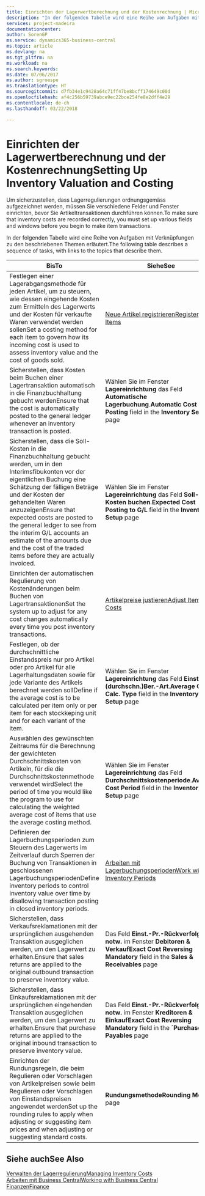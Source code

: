 ```yaml
---
title: Einrichten der Lagerwertberechnung und der Kostenrechnung | Microsoft Docs
description: "In der folgenden Tabelle wird eine Reihe von Aufgaben mit Verknüpfungen zu den beschriebenen Themen erläutert."
services: project-madeira
documentationcenter: 
author: SorenGP
ms.service: dynamics365-business-central
ms.topic: article
ms.devlang: na
ms.tgt_pltfrm: na
ms.workload: na
ms.search.keywords: 
ms.date: 07/06/2017
ms.author: sgroespe
ms.translationtype: HT
ms.sourcegitcommit: d7fb34e1c9428a64c71ff47be8bcff174649c00d
ms.openlocfilehash: af4c256b59739abce9ec22bce254fe8e2dff4e29
ms.contentlocale: de-ch
ms.lasthandoff: 03/22/2018

---
```

# <a name="setting-up-inventory-valuation-and-costing"></a><span data-ttu-id="04172-103">Einrichten der Lagerwertberechnung und der Kostenrechnung</span><span class="sxs-lookup"><span data-stu-id="04172-103">Setting Up Inventory Valuation and Costing</span></span>
<span data-ttu-id="04172-104">Um sicherzustellen, dass Lagerregulierungen ordnungsgemäss aufgezeichnet werden, müssen Sie verschiedene Felder und Fenster einrichten, bevor Sie Artikeltransaktionen durchführen können.</span><span class="sxs-lookup"><span data-stu-id="04172-104">To make sure that inventory costs are recorded correctly, you must set up various fields and windows before you begin to make item transactions.</span></span>

<span data-ttu-id="04172-105">In der folgenden Tabelle wird eine Reihe von Aufgaben mit Verknüpfungen zu den beschriebenen Themen erläutert.</span><span class="sxs-lookup"><span data-stu-id="04172-105">The following table describes a sequence of tasks, with links to the topics that describe them.</span></span>

|<span data-ttu-id="04172-106">**Bis**</span><span class="sxs-lookup"><span data-stu-id="04172-106">**To**</span></span>|<span data-ttu-id="04172-107">**Siehe**</span><span class="sxs-lookup"><span data-stu-id="04172-107">**See**</span></span>|  
|------------|-------------|  
|<span data-ttu-id="04172-108">Festlegen einer Lagerabgangsmethode für jeden Artikel, um zu steuern, wie dessen eingehende Kosten zum Ermitteln des Lagerwerts und der Kosten für verkaufte Waren verwendet werden sollen</span><span class="sxs-lookup"><span data-stu-id="04172-108">Set a costing method for each item to govern how its incoming cost is used to assess inventory value and the cost of goods sold.</span></span>|[<span data-ttu-id="04172-109">Neue Artikel registrieren</span><span class="sxs-lookup"><span data-stu-id="04172-109">Register New Items</span></span>](inventory-how-register-new-items.md)|  
|<span data-ttu-id="04172-110">Sicherstellen, dass Kosten beim Buchen einer Lagertransaktion automatisch in die Finanzbuchhaltung gebucht werden</span><span class="sxs-lookup"><span data-stu-id="04172-110">Ensure that the cost is automatically posted to the general ledger whenever an inventory transaction is posted.</span></span>|<span data-ttu-id="04172-111">Wählen Sie im Fenster **Lagereinrichtung** das Feld **Automatische Lagerbuchung**.</span><span class="sxs-lookup"><span data-stu-id="04172-111">**Automatic Cost Posting** field in the **Inventory Setup** page</span></span>|  
|<span data-ttu-id="04172-112">Sicherstellen, dass die Soll-Kosten in die Finanzbuchhaltung gebucht werden, um in den Interimsfibukonten vor der eigentlichen Buchung eine Schätzung der fälligen Beträge und der Kosten der gehandelten Waren anzuzeigen</span><span class="sxs-lookup"><span data-stu-id="04172-112">Ensure that expected costs are posted to the general ledger to see from the interim G/L accounts an estimate of the amounts due and the cost of the traded items before they are actually invoiced.</span></span>|<span data-ttu-id="04172-113">Wählen Sie im Fenster **Lagereinrichtung** das Feld **Soll-Kosten buchen**.</span><span class="sxs-lookup"><span data-stu-id="04172-113">**Expected Cost Posting to G/L** field in the **Inventory Setup** page</span></span>|  
|<span data-ttu-id="04172-114">Einrichten der automatischen Regulierung von Kostenänderungen beim Buchen von Lagertransaktionen</span><span class="sxs-lookup"><span data-stu-id="04172-114">Set the system up to adjust for any cost changes automatically every time you post inventory transactions.</span></span>|[<span data-ttu-id="04172-115">Artikelpreise justieren</span><span class="sxs-lookup"><span data-stu-id="04172-115">Adjust Item Costs</span></span>](inventory-how-adjust-item-costs.md)|  
|<span data-ttu-id="04172-116">Festlegen, ob der durchschnittliche Einstandspreis nur pro Artikel oder pro Artikel für alle Lagerhaltungsdaten sowie für jede Variante des Artikels berechnet werden soll</span><span class="sxs-lookup"><span data-stu-id="04172-116">Define if the average cost is to be calculated per item only or per item for each stockkeping unit and for each variant of the item.</span></span>|<span data-ttu-id="04172-117">Wählen Sie im Fenster **Lagereinrichtung** das Feld **Einst.-Pr.(durchschn.)Ber.-Art**.</span><span class="sxs-lookup"><span data-stu-id="04172-117">**Average Cost Calc. Type** field in the **Inventory Setup** page</span></span>|  
|<span data-ttu-id="04172-118">Auswählen des gewünschten Zeitraums für die Berechnung der gewichteten Durchschnittskosten von Artikeln, für die die Durchschnittskostenmethode verwendet wird</span><span class="sxs-lookup"><span data-stu-id="04172-118">Select the period of time you would like the program to use for calculating the weighted average cost of items that use the average costing method.</span></span>|<span data-ttu-id="04172-119">Wählen Sie im Fenster **Lagereinrichtung** das Feld **Durchschnittskostenperiode**.</span><span class="sxs-lookup"><span data-stu-id="04172-119">**Average Cost Period** field in the **Inventory Setup** page</span></span>|  
|<span data-ttu-id="04172-120">Definieren der Lagerbuchungsperioden zum Steuern des Lagerwerts im Zeitverlauf durch Sperren der Buchung von Transaktionen in geschlossenen Lagerbuchungsperioden</span><span class="sxs-lookup"><span data-stu-id="04172-120">Define inventory periods to control inventory value over time by disallowing transaction posting in closed inventory periods.</span></span>|[<span data-ttu-id="04172-121">Arbeiten mit Lagerbuchungsperioden</span><span class="sxs-lookup"><span data-stu-id="04172-121">Work with Inventory Periods</span></span>](finance-how-to-work-with-inventory-periods.md)|  
|<span data-ttu-id="04172-122">Sicherstellen, dass Verkaufsreklamationen mit der ursprünglichen ausgehenden Transaktion ausgeglichen werden, um den Lagerwert zu erhalten.</span><span class="sxs-lookup"><span data-stu-id="04172-122">Ensure that sales returns are applied to the original outbound transaction to preserve inventory value.</span></span>|<span data-ttu-id="04172-123">Das Feld **Einst.-Pr.-Rückverfolg. notw.** im Fenster **Debitoren & Verkauf**</span><span class="sxs-lookup"><span data-stu-id="04172-123">**Exact Cost Reversing Mandatory** field in the **Sales & Receivables** page</span></span>|  
|<span data-ttu-id="04172-124">Sicherstellen, dass Einkaufsreklamationen mit der ursprünglichen eingehenden Transaktion ausgeglichen werden, um den Lagerwert zu erhalten.</span><span class="sxs-lookup"><span data-stu-id="04172-124">Ensure that purchase returns are applied to the original inbound transaction to preserve inventory value.</span></span>|<span data-ttu-id="04172-125">Das Feld **Einst.-Pr.-Rückverfolg. notw.** im Fenster **Kreditoren & Einkauf**</span><span class="sxs-lookup"><span data-stu-id="04172-125">**Exact Cost Reversing Mandatory** field in the **´Purchases & Payables** page</span></span>|
|<span data-ttu-id="04172-126">Einrichten der Rundungsregeln, die beim Regulieren oder Vorschlagen von Artikelpreisen sowie beim Regulieren oder Vorschlagen von Einstandspreisen angewendet werden</span><span class="sxs-lookup"><span data-stu-id="04172-126">Set up the rounding rules to apply when adjusting or suggesting item prices and when adjusting or suggesting standard costs.</span></span>|<span data-ttu-id="04172-127">**Rundungsmethode**</span><span class="sxs-lookup"><span data-stu-id="04172-127">**Rounding Method** page</span></span>|  

## <a name="see-also"></a><span data-ttu-id="04172-128">Siehe auch</span><span class="sxs-lookup"><span data-stu-id="04172-128">See Also</span></span>  
[<span data-ttu-id="04172-129">Verwalten der Lagerregulierung</span><span class="sxs-lookup"><span data-stu-id="04172-129">Managing Inventory Costs</span></span>](finance-manage-inventory-costs.md)  
[<span data-ttu-id="04172-130">Arbeiten mit  Business Central</span><span class="sxs-lookup"><span data-stu-id="04172-130">Working with Business Central</span></span>](ui-work-product.md)  
[<span data-ttu-id="04172-131">Finanzen</span><span class="sxs-lookup"><span data-stu-id="04172-131">Finance</span></span>](finance.md)  

